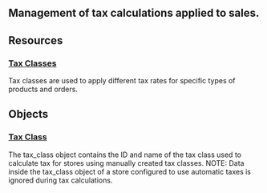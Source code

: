 ## Management of tax calculations applied to sales.

## Resources

### [Tax Classes](/api/stores/v2/tax_classes)

Tax classes are used to apply different tax rates for specific types of products and orders.

</div>

## Objects

### [Tax Class](/api/objects/v2/tax_class)

The tax_class object contains the ID and name of the tax class used to calculate tax for stores using manually created tax classes. NOTE: Data inside the tax_class object of a store configured to use automatic taxes is ignored during tax calculations.

</div>

</div>
